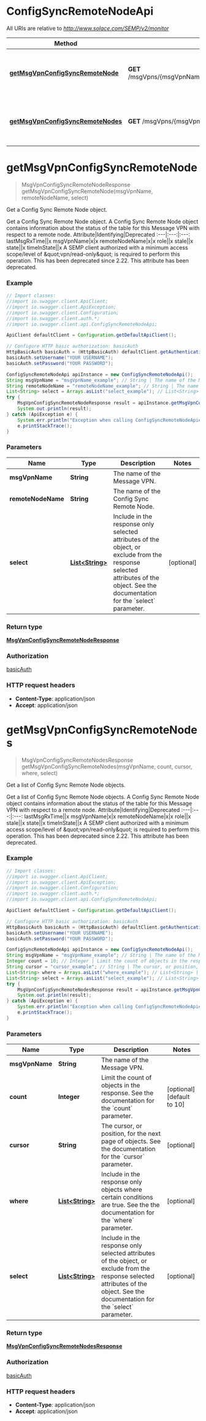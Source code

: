 # ConfigSyncRemoteNodeApi

All URIs are relative to *http://www.solace.com/SEMP/v2/monitor*

Method | HTTP request | Description
------------- | ------------- | -------------
[**getMsgVpnConfigSyncRemoteNode**](ConfigSyncRemoteNodeApi.md#getMsgVpnConfigSyncRemoteNode) | **GET** /msgVpns/{msgVpnName}/configSyncRemoteNodes/{remoteNodeName} | Get a Config Sync Remote Node object.
[**getMsgVpnConfigSyncRemoteNodes**](ConfigSyncRemoteNodeApi.md#getMsgVpnConfigSyncRemoteNodes) | **GET** /msgVpns/{msgVpnName}/configSyncRemoteNodes | Get a list of Config Sync Remote Node objects.


<a name="getMsgVpnConfigSyncRemoteNode"></a>
# **getMsgVpnConfigSyncRemoteNode**
> MsgVpnConfigSyncRemoteNodeResponse getMsgVpnConfigSyncRemoteNode(msgVpnName, remoteNodeName, select)

Get a Config Sync Remote Node object.

Get a Config Sync Remote Node object.  A Config Sync Remote Node object contains information about the status of the table for this Message VPN with respect to a remote node.   Attribute|Identifying|Deprecated :---|:---:|:---: lastMsgRxTime||x msgVpnName|x|x remoteNodeName|x|x role||x stale||x state||x timeInState||x    A SEMP client authorized with a minimum access scope/level of \&quot;vpn/read-only\&quot; is required to perform this operation.  This has been deprecated since 2.22. This attribute has been deprecated.

### Example
```java
// Import classes:
//import io.swagger.client.ApiClient;
//import io.swagger.client.ApiException;
//import io.swagger.client.Configuration;
//import io.swagger.client.auth.*;
//import io.swagger.client.api.ConfigSyncRemoteNodeApi;

ApiClient defaultClient = Configuration.getDefaultApiClient();

// Configure HTTP basic authorization: basicAuth
HttpBasicAuth basicAuth = (HttpBasicAuth) defaultClient.getAuthentication("basicAuth");
basicAuth.setUsername("YOUR USERNAME");
basicAuth.setPassword("YOUR PASSWORD");

ConfigSyncRemoteNodeApi apiInstance = new ConfigSyncRemoteNodeApi();
String msgVpnName = "msgVpnName_example"; // String | The name of the Message VPN.
String remoteNodeName = "remoteNodeName_example"; // String | The name of the Config Sync Remote Node.
List<String> select = Arrays.asList("select_example"); // List<String> | Include in the response only selected attributes of the object, or exclude from the response selected attributes of the object. See the documentation for the `select` parameter.
try {
    MsgVpnConfigSyncRemoteNodeResponse result = apiInstance.getMsgVpnConfigSyncRemoteNode(msgVpnName, remoteNodeName, select);
    System.out.println(result);
} catch (ApiException e) {
    System.err.println("Exception when calling ConfigSyncRemoteNodeApi#getMsgVpnConfigSyncRemoteNode");
    e.printStackTrace();
}
```

### Parameters

Name | Type | Description  | Notes
------------- | ------------- | ------------- | -------------
 **msgVpnName** | **String**| The name of the Message VPN. |
 **remoteNodeName** | **String**| The name of the Config Sync Remote Node. |
 **select** | [**List&lt;String&gt;**](String.md)| Include in the response only selected attributes of the object, or exclude from the response selected attributes of the object. See the documentation for the &#x60;select&#x60; parameter. | [optional]

### Return type

[**MsgVpnConfigSyncRemoteNodeResponse**](MsgVpnConfigSyncRemoteNodeResponse.md)

### Authorization

[basicAuth](../README.md#basicAuth)

### HTTP request headers

 - **Content-Type**: application/json
 - **Accept**: application/json

<a name="getMsgVpnConfigSyncRemoteNodes"></a>
# **getMsgVpnConfigSyncRemoteNodes**
> MsgVpnConfigSyncRemoteNodesResponse getMsgVpnConfigSyncRemoteNodes(msgVpnName, count, cursor, where, select)

Get a list of Config Sync Remote Node objects.

Get a list of Config Sync Remote Node objects.  A Config Sync Remote Node object contains information about the status of the table for this Message VPN with respect to a remote node.   Attribute|Identifying|Deprecated :---|:---:|:---: lastMsgRxTime||x msgVpnName|x|x remoteNodeName|x|x role||x stale||x state||x timeInState||x    A SEMP client authorized with a minimum access scope/level of \&quot;vpn/read-only\&quot; is required to perform this operation.  This has been deprecated since 2.22. This attribute has been deprecated.

### Example
```java
// Import classes:
//import io.swagger.client.ApiClient;
//import io.swagger.client.ApiException;
//import io.swagger.client.Configuration;
//import io.swagger.client.auth.*;
//import io.swagger.client.api.ConfigSyncRemoteNodeApi;

ApiClient defaultClient = Configuration.getDefaultApiClient();

// Configure HTTP basic authorization: basicAuth
HttpBasicAuth basicAuth = (HttpBasicAuth) defaultClient.getAuthentication("basicAuth");
basicAuth.setUsername("YOUR USERNAME");
basicAuth.setPassword("YOUR PASSWORD");

ConfigSyncRemoteNodeApi apiInstance = new ConfigSyncRemoteNodeApi();
String msgVpnName = "msgVpnName_example"; // String | The name of the Message VPN.
Integer count = 10; // Integer | Limit the count of objects in the response. See the documentation for the `count` parameter.
String cursor = "cursor_example"; // String | The cursor, or position, for the next page of objects. See the documentation for the `cursor` parameter.
List<String> where = Arrays.asList("where_example"); // List<String> | Include in the response only objects where certain conditions are true. See the the documentation for the `where` parameter.
List<String> select = Arrays.asList("select_example"); // List<String> | Include in the response only selected attributes of the object, or exclude from the response selected attributes of the object. See the documentation for the `select` parameter.
try {
    MsgVpnConfigSyncRemoteNodesResponse result = apiInstance.getMsgVpnConfigSyncRemoteNodes(msgVpnName, count, cursor, where, select);
    System.out.println(result);
} catch (ApiException e) {
    System.err.println("Exception when calling ConfigSyncRemoteNodeApi#getMsgVpnConfigSyncRemoteNodes");
    e.printStackTrace();
}
```

### Parameters

Name | Type | Description  | Notes
------------- | ------------- | ------------- | -------------
 **msgVpnName** | **String**| The name of the Message VPN. |
 **count** | **Integer**| Limit the count of objects in the response. See the documentation for the &#x60;count&#x60; parameter. | [optional] [default to 10]
 **cursor** | **String**| The cursor, or position, for the next page of objects. See the documentation for the &#x60;cursor&#x60; parameter. | [optional]
 **where** | [**List&lt;String&gt;**](String.md)| Include in the response only objects where certain conditions are true. See the the documentation for the &#x60;where&#x60; parameter. | [optional]
 **select** | [**List&lt;String&gt;**](String.md)| Include in the response only selected attributes of the object, or exclude from the response selected attributes of the object. See the documentation for the &#x60;select&#x60; parameter. | [optional]

### Return type

[**MsgVpnConfigSyncRemoteNodesResponse**](MsgVpnConfigSyncRemoteNodesResponse.md)

### Authorization

[basicAuth](../README.md#basicAuth)

### HTTP request headers

 - **Content-Type**: application/json
 - **Accept**: application/json

